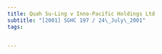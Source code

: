 ```yaml
---
title: Quah Su-Ling v Inno-Pacific Holdings Ltd 
subtitle: "[2001] SGHC 197 / 24\_July\_2001"
tags:


---
```


